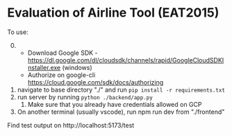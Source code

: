 # Evaluation of Airline Tool (EAT2015)


To use:

0.
   - Download Google SDK - https://dl.google.com/dl/cloudsdk/channels/rapid/GoogleCloudSDKInstaller.exe (windows)
   - Authorize on google-cli https://cloud.google.com/sdk/docs/authorizing
2. navigate to base directory "./" and run `pip install -r requirements.txt` 
3. run server by running `python ./backend/app.py`
   1. Make sure that you already have credentials allowed on GCP
4. On another terminal (usually vscode), run npm run dev from "./frontend"

Find test output on http://localhost:5173/test

